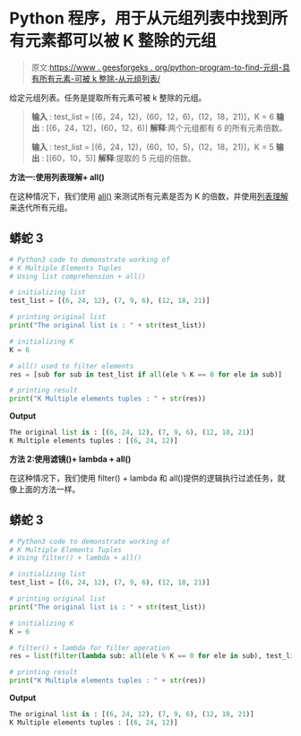 # Python 程序，用于从元组列表中找到所有元素都可以被 K 整除的元组

> 原文:[https://www . geesforgeks . org/python-program-to-find-元组-具有所有元素-可被 k 整除-从元组列表/](https://www.geeksforgeeks.org/python-program-to-find-tuples-which-have-all-elements-divisible-by-k-from-a-list-of-tuples/)

给定元组列表。任务是提取所有元素可被 k 整除的元组。

> **输入** : test_list = [(6，24，12)，(60，12，6)，(12，18，21)]，K = 6
> **输出** : [(6，24，12)，(60，12，6)]
> **解释**:两个元组都有 6 的所有元素倍数。
> 
> **输入** : test_list = [(6，24，12)，(60，10，5)，(12，18，21)]，K = 5
> **输出** : [(60，10，5)]
> **解释**:提取的 5 元组的倍数。

**方法一:使用列表理解+ all()**

在这种情况下，我们使用 [all()](https://www.geeksforgeeks.org/any-all-in-python/) 来测试所有元素是否为 K 的倍数，并使用[列表理解](https://www.geeksforgeeks.org/python-list-comprehension-and-slicing/)来迭代所有元组。

## 蟒蛇 3

```py
# Python3 code to demonstrate working of
# K Multiple Elements Tuples
# Using list comprehension + all()

# initializing list
test_list = [(6, 24, 12), (7, 9, 6), (12, 18, 21)]

# printing original list
print("The original list is : " + str(test_list))

# initializing K
K = 6

# all() used to filter elements
res = [sub for sub in test_list if all(ele % K == 0 for ele in sub)]

# printing result
print("K Multiple elements tuples : " + str(res))
```

**Output**

```py
The original list is : [(6, 24, 12), (7, 9, 6), (12, 18, 21)]
K Multiple elements tuples : [(6, 24, 12)]

```

**方法 2:使用滤镜()+ lambda + all()**

在这种情况下，我们使用 filter() + lambda 和 all()提供的逻辑执行过滤任务，就像上面的方法一样。

## 蟒蛇 3

```py
# Python3 code to demonstrate working of
# K Multiple Elements Tuples
# Using filter() + lambda + all()

# initializing list
test_list = [(6, 24, 12), (7, 9, 6), (12, 18, 21)]

# printing original list
print("The original list is : " + str(test_list))

# initializing K
K = 6

# filter() + lambda for filter operation
res = list(filter(lambda sub: all(ele % K == 0 for ele in sub), test_list))

# printing result
print("K Multiple elements tuples : " + str(res))
```

**Output**

```py
The original list is : [(6, 24, 12), (7, 9, 6), (12, 18, 21)]
K Multiple elements tuples : [(6, 24, 12)]

```